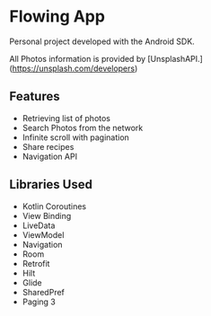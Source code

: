 # Flowing App
Personal project developed with the Android SDK.

All Photos information is provided by [UnsplashAPI.] (https://unsplash.com/developers) 

## Features
- Retrieving list of photos 
- Search Photos from the network
- Infinite scroll with pagination
- Share recipes
- Navigation API

## Libraries Used
- Kotlin Coroutines
- View Binding
- LiveData
- ViewModel
- Navigation
- Room
- Retrofit
- Hilt
- Glide
- SharedPref
- Paging 3
